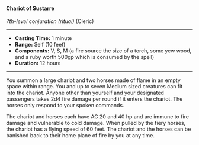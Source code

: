 #### Chariot of Sustarre
*7th-level conjuration* *(ritual)* (Cleric)
___
- **Casting Time:** 1 minute
- **Range:** Self (10 feet)
- **Components:** V, S, M (a fire source the size of a torch, some yew wood, and a ruby worth 500gp which is consumed by the spell)
- **Duration:** 12 hours
---
You summon a large chariot and two horses made of flame in an empty space within range. You and up to seven Medium sized creatures can fit into the chariot. Anyone other than yourself and your designated passengers takes 2d4 fire damage per round if it enters the chariot. The horses only respond to your spoken commands.

The chariot and horses each have AC 20 and 40 hp and are immune to fire damage and vulnerable to cold damage. When pulled by the fiery horses, the chariot has a flying speed of 60 feet. The chariot and the horses can be banished back to their home plane of fire by you at any time.
